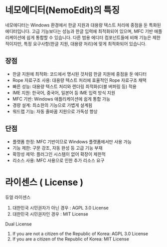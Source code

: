 # 네모에디터(NemoEdit)의 특징
네모에디터는 Windows 환경에서 한글 지원과 대용량 텍스트 처리에 중점을 둔 특화된 에디터입니다. 고급 기능보다는 성능과 한글 입력에 최적화되어 있으며, MFC 기반 애플리케이션에 쉽게 통합할 수 있습니다. 다른 범용 에디터 컴포넌트들에 비해 기능은 제한적이지만, 특정 요구사항(한글 지원, 대용량 처리)에 맞게 최적화되어 있습니다.

## 장점

- 한글 지원에 최적화: 코드에서 명시된 것처럼 한글 지원에 중점을 둔 에디터
- Rope 자료구조 사용: 대용량 텍스트 처리에 효율적인 Rope 자료구조 채택
- 빠른 성능: 대용량 텍스트 처리와 렌더링 최적화(더블 버퍼링 등) 적용
- IME 지원: 한국어, 중국어, 일본어 등 IME 입력 방식 지원
- MFC 기반: Windows 애플리케이션에 쉽게 통합 가능
- 경량 설계: 최소한의 기능으로 가볍게 설계됨
- 워드랩 기능: 자동 줄바꿈 지원으로 가독성 향상

## 단점

- 플랫폼 한정: MFC 기반이므로 Windows 플랫폼에서만 사용 가능
- 기능 제한: 구문 강조, 자동 완성 등 고급 기능 부재
- 확장성 제약: 플러그인 시스템이 없어 확장이 제한적
- 리소스 사용: MFC 사용으로 인한 추가 리소스 요구

# 라이센스 ( License )
듀얼 라이센스
1. 대한민국 시민권자가 아닌 경우 : AGPL 3.0 License
2. 대한민국 시민권자인 경우 : MIT License

Dual License
1. If you are not a citizen of the Republic of Korea: AGPL 3.0 License
2. If you are a citizen of the Republic of Korea: MIT License
   


